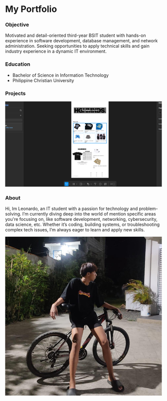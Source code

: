 # My Portfolio

### Objective
Motivated and detail-oriented third-year BSIT student with hands-on experience in software development, database management, and network administration. Seeking opportunities to apply technical skills and gain industry experience in a dynamic IT environment.

### Education
- Bachelor of Science in Information Technology
- Philippine Christian University

### Projects


![Figma](highminds.jpeg.png)


### About
Hi, Im Leonardo, an IT student with a passion for technology and problem-solving. I’m currently diving deep into the world of mention specific areas you're focusing on, like software development, networking, cybersecurity, data science, etc. Whether it’s coding, building systems, or troubleshooting complex tech issues, I’m always eager to learn and apply new skills.

![Camera shots](bush.jpeg.jpg)
